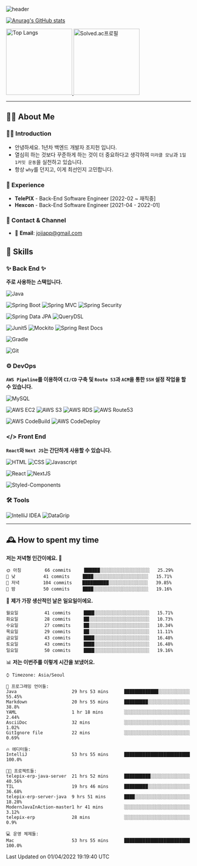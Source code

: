 ![header](https://capsule-render.vercel.app/api?type=transparent&fontColor=6b32af&height=200&text=Java%20Back-End%20Developer&fontSize=60)

[![Anurag's GitHub stats](https://github-readme-stats.vercel.app/api?username=jojiapp&show_icons=true&theme=midnight-purple&locale=kr)](https://github.com/jojiapp/TIL)

<a href="https://github.com/jojiapp/TIL">
  <img height="180px" src="https://github-readme-stats.vercel.app/api/top-langs/?username=jojiapp&theme=midnight-purple&layout=compact&locale=kr" alt="Top Langs"/>
</a>

<a href="https://solved.ac/jojiapp97">
  <img height="180px" src="http://mazassumnida.wtf/api/v2/generate_badge?boj=jojiapp97" alt="Solved.ac프로필"/>
</a>

---

## 💁‍♂️ About Me

### 🙇‍♂️ Introduction

- 안녕하세요. 1년차 백엔드 개발자 조지헌 입니다.
- 열심히 하는 것보다 꾸준하게 하는 것이 더 중요하다고 생각하여 `미라클 모닝`과 `1일 1커밋 운동`을 실천하고 있습니다.
- 항상 `why`를 던지고, 이게 최선인지 고민합니다.

### 💼 Experience

- **TelePIX** - Back-End Software Engineer [2022-02 ~ 재직중]
- **Hexcon** - Back-End Software Engineer [2021-04 - 2022-01]

### 🤝 Contact & Channel

- 📧 **Email**: jojiapp@gmail.com

## 🔨 Skills

### ✨ Back End ✨

**주로 사용하는 스택입니다.**

![Java](https://img.shields.io/badge/-Java-007396?logo=java&logoColor=white)

![Spring Boot](https://img.shields.io/badge/-Spring%20Boot-6DB33F?logo=spring%20boot&logoColor=white)
![Spring MVC](https://img.shields.io/badge/-Spring%20MVC-6DB33F)
![Spring Security](https://img.shields.io/badge/-Spring%20Security-6DB33F?logo=spring%20security&logoColor=white)

![Spring Data JPA](https://img.shields.io/badge/-Spring%20Data%20JPA-6DB33F?)
![QueryDSL](https://img.shields.io/badge/-QueryDSL-3E4348)

![Junit5](https://img.shields.io/badge/-Junit5-25A162?logo=junit5&logoColor=white)
![Mockito](https://img.shields.io/badge/-Mockito-25A162?)
![Spring Rest Docs](https://img.shields.io/badge/-Spring%20Rest%20Docs-6DB33F)

![Gradle](https://img.shields.io/badge/-Gradle-02303A?logo=gradle&logoColor=white)

![Git](https://img.shields.io/badge/-Git-F05032?logo=git&logoColor=white)

### ⚙️ DevOps

**`AWS Pipeline`를 이용하여 `CI/CD` 구축 및 `Route 53`과 `ACM`을 통한 `SSH` 설정 작업을 할 수 있습니다.**

![MySQL](https://img.shields.io/badge/-MySQL-4479A1?logo=mysql&logoColor=white)

![AWS EC2](https://img.shields.io/badge/-AWS%20EC2-FF9900)
![AWS S3](https://img.shields.io/badge/-AWS%20S3-569A31?logo=Amazon%20S3&logoColor=white)
![AWS RDS](https://img.shields.io/badge/-AWS%20RDS-4053D6)
![AWS Route53](https://img.shields.io/badge/-AWS%20Route53-FF9900)

![AWS CodeBuild](https://img.shields.io/badge/-AWS%20CoddBuild-6DB33F)
![AWS CodeDeploy](https://img.shields.io/badge/-AWS%20CoddDeploy-6DB33F?&)

### </> Front End

**`React`와 `Next JS`는 간단하게 사용할 수 있습니다.**

![HTML](https://img.shields.io/badge/-HTML-E34F26?logo=html5&logoColor=white)
![CSS](https://img.shields.io/badge/-CSS-1572B6?logo=css3&logoColor=white)
![Javascript](https://img.shields.io/badge/-Javascript-F7DF1E?logo=javascript&logoColor=white)

![React](https://img.shields.io/badge/-React-61DAFB?logo=react&logoColor=white)
![NextJS](https://img.shields.io/badge/-NextJS-000000?logo=next.js&logoColor=white)

![Styled-Components](https://img.shields.io/badge/Styled%20Components-DB7093?logo=styledComponents&logoColor=white)

### 🛠 Tools

![IntelliJ IDEA](https://img.shields.io/badge/-IntelliJ%20IDEA-FF0000?logo=intellij%20idea&logoColor=white)
![DataGrip](https://img.shields.io/badge/-DataGrip-512BD4?logo=datagrip&logoColor=white)

---

## 🕰 How to spent my time
<!--START_SECTION:waka-->
**저는 저녁형 인간이에요. 🦉** 

```text
🌞 아침         66 commits     ██████░░░░░░░░░░░░░░░░░░░   25.29% 
🌆 낮　         41 commits     ████░░░░░░░░░░░░░░░░░░░░░   15.71% 
🌃 저녁         104 commits    ██████████░░░░░░░░░░░░░░░   39.85% 
🌙 밤　         50 commits     ████░░░░░░░░░░░░░░░░░░░░░   19.16%

```
📅 **제가 가장 생산적인 날은 일요일이에요.** 

```text
월요일          41 commits     ████░░░░░░░░░░░░░░░░░░░░░   15.71% 
화요일          28 commits     ██░░░░░░░░░░░░░░░░░░░░░░░   10.73% 
수요일          27 commits     ██░░░░░░░░░░░░░░░░░░░░░░░   10.34% 
목요일          29 commits     ██░░░░░░░░░░░░░░░░░░░░░░░   11.11% 
금요일          43 commits     ████░░░░░░░░░░░░░░░░░░░░░   16.48% 
토요일          43 commits     ████░░░░░░░░░░░░░░░░░░░░░   16.48% 
일요일          50 commits     ████░░░░░░░░░░░░░░░░░░░░░   19.16%

```


📊 **저는 이번주를 이렇게 시간을 보냈어요.** 

```text
⌚︎ Timezone: Asia/Seoul

💬 프로그래밍 언어들: 
Java                     29 hrs 53 mins      █████████████░░░░░░░░░░░░   55.45% 
Markdown                 20 hrs 55 mins      █████████░░░░░░░░░░░░░░░░   38.8% 
YAML                     1 hr 18 mins        ░░░░░░░░░░░░░░░░░░░░░░░░░   2.44% 
AsciiDoc                 32 mins             ░░░░░░░░░░░░░░░░░░░░░░░░░   1.02% 
GitIgnore file           22 mins             ░░░░░░░░░░░░░░░░░░░░░░░░░   0.69%

🔥 에디터들: 
IntelliJ                 53 hrs 55 mins      █████████████████████████   100.0%

🐱‍💻 프로젝트들: 
telepix-erp-java-server  21 hrs 52 mins      ██████████░░░░░░░░░░░░░░░   40.56% 
TIL                      19 hrs 46 mins      █████████░░░░░░░░░░░░░░░░   36.68% 
telepix-erp-server-java  9 hrs 51 mins       ████░░░░░░░░░░░░░░░░░░░░░   18.28% 
ModernJavaInAction-master1 hr 41 mins        ░░░░░░░░░░░░░░░░░░░░░░░░░   3.12% 
telepix-erp              28 mins             ░░░░░░░░░░░░░░░░░░░░░░░░░   0.9%

💻 운영 체제들: 
Mac                      53 hrs 55 mins      █████████████████████████   100.0%

```


 Last Updated on 01/04/2022 19:19:40 UTC
<!--END_SECTION:waka-->
